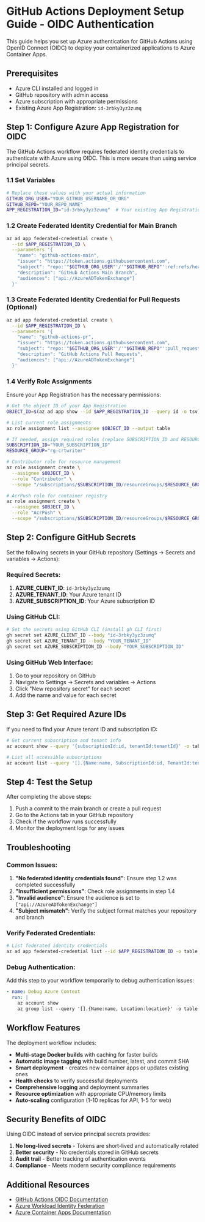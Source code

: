 # GitHub Actions Deployment Setup Guide - OIDC Authentication

This guide helps you set up Azure authentication for GitHub Actions using OpenID Connect (OIDC) to deploy your containerized applications to Azure Container Apps.

## Prerequisites

- Azure CLI installed and logged in
- GitHub repository with admin access
- Azure subscription with appropriate permissions
- Existing Azure App Registration: `id-3rbky3yz3zumq`

## Step 1: Configure Azure App Registration for OIDC

The GitHub Actions workflow requires federated identity credentials to authenticate with Azure using OIDC. This is more secure than using service principal secrets.

### 1.1 Set Variables
```bash
# Replace these values with your actual information
GITHUB_ORG_USER="YOUR_GITHUB_USERNAME_OR_ORG"
GITHUB_REPO="YOUR_REPO_NAME"
APP_REGISTRATION_ID="id-3rbky3yz3zumq"  # Your existing App Registration
```

### 1.2 Create Federated Identity Credential for Main Branch
```bash
az ad app federated-credential create \
  --id $APP_REGISTRATION_ID \
  --parameters '{
    "name": "github-actions-main",
    "issuer": "https://token.actions.githubusercontent.com",
    "subject": "repo:'"$GITHUB_ORG_USER"'/'"$GITHUB_REPO"':ref:refs/heads/main",
    "description": "GitHub Actions Main Branch",
    "audiences": ["api://AzureADTokenExchange"]
  }'
```

### 1.3 Create Federated Identity Credential for Pull Requests (Optional)
```bash
az ad app federated-credential create \
  --id $APP_REGISTRATION_ID \
  --parameters '{
    "name": "github-actions-pr",
    "issuer": "https://token.actions.githubusercontent.com",
    "subject": "repo:'"$GITHUB_ORG_USER"'/'"$GITHUB_REPO"':pull_request",
    "description": "GitHub Actions Pull Requests",
    "audiences": ["api://AzureADTokenExchange"]
  }'
```

### 1.4 Verify Role Assignments
Ensure your App Registration has the necessary permissions:
```bash
# Get the object ID of your App Registration
OBJECT_ID=$(az ad app show --id $APP_REGISTRATION_ID --query id -o tsv)

# List current role assignments
az role assignment list --assignee $OBJECT_ID --output table

# If needed, assign required roles (replace SUBSCRIPTION_ID and RESOURCE_GROUP with your values)
SUBSCRIPTION_ID="YOUR_SUBSCRIPTION_ID"
RESOURCE_GROUP="rg-crtwriter"

# Contributor role for resource management
az role assignment create \
  --assignee $OBJECT_ID \
  --role "Contributor" \
  --scope "/subscriptions/$SUBSCRIPTION_ID/resourceGroups/$RESOURCE_GROUP"

# AcrPush role for container registry
az role assignment create \
  --assignee $OBJECT_ID \
  --role "AcrPush" \
  --scope "/subscriptions/$SUBSCRIPTION_ID/resourceGroups/$RESOURCE_GROUP/providers/Microsoft.ContainerRegistry/registries/cr3rbky3yz3zumq"
```

## Step 2: Configure GitHub Secrets

Set the following secrets in your GitHub repository (Settings → Secrets and variables → Actions):

### Required Secrets:

1. **AZURE_CLIENT_ID**: `id-3rbky3yz3zumq`
2. **AZURE_TENANT_ID**: Your Azure tenant ID
3. **AZURE_SUBSCRIPTION_ID**: Your Azure subscription ID

### Using GitHub CLI:

```bash
# Set the secrets using GitHub CLI (install gh CLI first)
gh secret set AZURE_CLIENT_ID --body "id-3rbky3yz3zumq"
gh secret set AZURE_TENANT_ID --body "YOUR_TENANT_ID"
gh secret set AZURE_SUBSCRIPTION_ID --body "YOUR_SUBSCRIPTION_ID"
```

### Using GitHub Web Interface:

1. Go to your repository on GitHub
2. Navigate to Settings → Secrets and variables → Actions
3. Click "New repository secret" for each secret
4. Add the name and value for each secret

## Step 3: Get Required Azure IDs

If you need to find your Azure tenant ID and subscription ID:

```bash
# Get current subscription and tenant info
az account show --query '{subscriptionId:id, tenantId:tenantId}' -o table

# List all accessible subscriptions
az account list --query '[].{Name:name, SubscriptionId:id, TenantId:tenantId}' -o table
```

## Step 4: Test the Setup

After completing the above steps:

1. Push a commit to the main branch or create a pull request
2. Go to the Actions tab in your GitHub repository
3. Check if the workflow runs successfully
4. Monitor the deployment logs for any issues

## Troubleshooting

### Common Issues:

1. **"No federated identity credentials found"**: Ensure step 1.2 was completed successfully
2. **"Insufficient permissions"**: Check role assignments in step 1.4
3. **"Invalid audience"**: Ensure the audience is set to `["api://AzureADTokenExchange"]`
4. **"Subject mismatch"**: Verify the subject format matches your repository and branch

### Verify Federated Credentials:

```bash
# List federated identity credentials
az ad app federated-credential list --id $APP_REGISTRATION_ID -o table
```

### Debug Authentication:

Add this step to your workflow temporarily to debug authentication issues:

```yaml
- name: Debug Azure Context
  run: |
    az account show
    az group list --query '[].{Name:name, Location:location}' -o table
```

## Workflow Features

The deployment workflow includes:

- **Multi-stage Docker builds** with caching for faster builds
- **Automatic image tagging** with build number, latest, and commit SHA
- **Smart deployment** - creates new container apps or updates existing ones
- **Health checks** to verify successful deployments
- **Comprehensive logging** and deployment summaries
- **Resource optimization** with appropriate CPU/memory limits
- **Auto-scaling** configuration (1-10 replicas for API, 1-5 for web)

## Security Benefits of OIDC

Using OIDC instead of service principal secrets provides:

1. **No long-lived secrets** - Tokens are short-lived and automatically rotated
2. **Better security** - No credentials stored in GitHub secrets
3. **Audit trail** - Better tracking of authentication events
4. **Compliance** - Meets modern security compliance requirements

## Additional Resources

- [GitHub Actions OIDC Documentation](https://docs.github.com/en/actions/deployment/security-hardening-your-deployments/about-security-hardening-with-openid-connect)
- [Azure Workload Identity Federation](https://docs.microsoft.com/en-us/azure/active-directory/develop/workload-identity-federation)
- [Azure Container Apps Documentation](https://docs.microsoft.com/en-us/azure/container-apps/)
